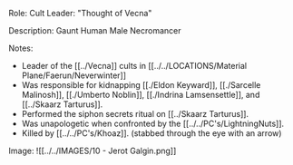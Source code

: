 Role: Cult Leader: "Thought of Vecna"

Description: Gaunt Human Male Necromancer

Notes:
- Leader of the [[../Vecna]] cults in [[../../LOCATIONS/Material Plane/Faerun/Neverwinter]]
- Was responsible for kidnapping [[./Eldon Keyward]], [[./Sarcelle Malinosh]], [[./Umberto Noblin]], [[./Indrina Lamsensettle]], and [[../Skaarz Tarturus]].
- Performed the siphon secrets ritual on [[../Skaarz Tarturus]].
- Was unapologetic when confronted by the [[../../PC's/LightningNuts]].
- Killed by [[../../PC's/Khoaz]]. (stabbed through the eye with an arrow)

Image: 
![[../../IMAGES/10 - Jerot Galgin.png]]